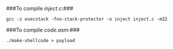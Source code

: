 ###To compile *inject.c*:###

`gcc -z execstack -fno-stack-protector -o inject inject.c -m32`


###To compile *code.asm*:###

`./make-shellcode > payload`

